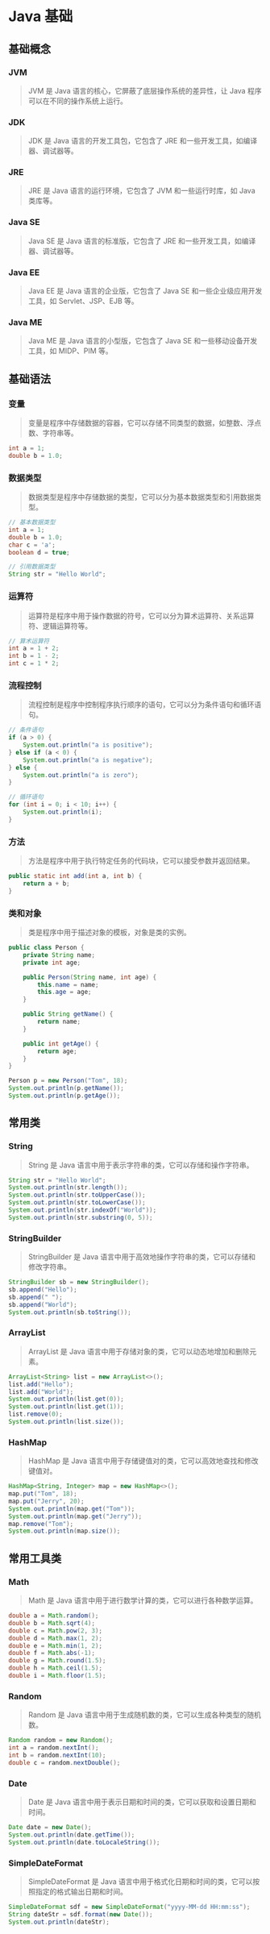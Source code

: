 # Java 基础

## 基础概念

### JVM

> JVM 是 Java 语言的核心，它屏蔽了底层操作系统的差异性，让 Java 程序可以在不同的操作系统上运行。

### JDK

> JDK 是 Java 语言的开发工具包，它包含了 JRE 和一些开发工具，如编译器、调试器等。

### JRE

> JRE 是 Java 语言的运行环境，它包含了 JVM 和一些运行时库，如 Java 类库等。

### Java SE

> Java SE 是 Java 语言的标准版，它包含了 JRE 和一些开发工具，如编译器、调试器等。

### Java EE

> Java EE 是 Java 语言的企业版，它包含了 Java SE 和一些企业级应用开发工具，如 Servlet、JSP、EJB 等。

### Java ME

> Java ME 是 Java 语言的小型版，它包含了 Java SE 和一些移动设备开发工具，如 MIDP、PIM 等。

## 基础语法

### 变量

> 变量是程序中存储数据的容器，它可以存储不同类型的数据，如整数、浮点数、字符串等。

```java
int a = 1;
double b = 1.0;
```

### 数据类型

> 数据类型是程序中存储数据的类型，它可以分为基本数据类型和引用数据类型。

```java
// 基本数据类型
int a = 1;
double b = 1.0;
char c = 'a';
boolean d = true;

// 引用数据类型
String str = "Hello World";
```

### 运算符

> 运算符是程序中用于操作数据的符号，它可以分为算术运算符、关系运算符、逻辑运算符等。

```java
// 算术运算符
int a = 1 + 2;
int b = 1 - 2;
int c = 1 * 2;
```

### 流程控制

> 流程控制是程序中控制程序执行顺序的语句，它可以分为条件语句和循环语句。

```java
// 条件语句
if (a > 0) {
    System.out.println("a is positive");
} else if (a < 0) {
    System.out.println("a is negative");
} else {
    System.out.println("a is zero");
}

// 循环语句
for (int i = 0; i < 10; i++) {
    System.out.println(i);
}
```

### 方法

> 方法是程序中用于执行特定任务的代码块，它可以接受参数并返回结果。

```java
public static int add(int a, int b) {
    return a + b;
}
```

### 类和对象

> 类是程序中用于描述对象的模板，对象是类的实例。

```java
public class Person {
    private String name;
    private int age;

    public Person(String name, int age) {
        this.name = name;
        this.age = age;
    }

    public String getName() {
        return name;
    }

    public int getAge() {
        return age;
    }
}

Person p = new Person("Tom", 18);
System.out.println(p.getName());
System.out.println(p.getAge());
```

## 常用类

### String

> String 是 Java 语言中用于表示字符串的类，它可以存储和操作字符串。

```java
String str = "Hello World";
System.out.println(str.length());
System.out.println(str.toUpperCase());
System.out.println(str.toLowerCase());
System.out.println(str.indexOf("World"));
System.out.println(str.substring(0, 5));
```

### StringBuilder

> StringBuilder 是 Java 语言中用于高效地操作字符串的类，它可以存储和修改字符串。

```java
StringBuilder sb = new StringBuilder();
sb.append("Hello");
sb.append(" ");
sb.append("World");
System.out.println(sb.toString());
```

### ArrayList

> ArrayList 是 Java 语言中用于存储对象的类，它可以动态地增加和删除元素。

```java
ArrayList<String> list = new ArrayList<>();
list.add("Hello");
list.add("World");
System.out.println(list.get(0));
System.out.println(list.get(1));
list.remove(0);
System.out.println(list.size());
```

### HashMap

> HashMap 是 Java 语言中用于存储键值对的类，它可以高效地查找和修改键值对。

```java
HashMap<String, Integer> map = new HashMap<>();
map.put("Tom", 18);
map.put("Jerry", 20);
System.out.println(map.get("Tom"));
System.out.println(map.get("Jerry"));
map.remove("Tom");
System.out.println(map.size());
```

## 常用工具类

### Math

> Math 是 Java 语言中用于进行数学计算的类，它可以进行各种数学运算。

```java
double a = Math.random();
double b = Math.sqrt(4);
double c = Math.pow(2, 3);
double d = Math.max(1, 2);
double e = Math.min(1, 2);
double f = Math.abs(-1);
double g = Math.round(1.5);
double h = Math.ceil(1.5);
double i = Math.floor(1.5);

```

### Random

> Random 是 Java 语言中用于生成随机数的类，它可以生成各种类型的随机数。

```java
Random random = new Random();
int a = random.nextInt();
int b = random.nextInt(10);
double c = random.nextDouble();
```

### Date

> Date 是 Java 语言中用于表示日期和时间的类，它可以获取和设置日期和时间。

```java
Date date = new Date();
System.out.println(date.getTime());
System.out.println(date.toLocaleString());
```

### SimpleDateFormat

> SimpleDateFormat 是 Java 语言中用于格式化日期和时间的类，它可以按照指定的格式输出日期和时间。

```java
SimpleDateFormat sdf = new SimpleDateFormat("yyyy-MM-dd HH:mm:ss");
String dateStr = sdf.format(new Date());
System.out.println(dateStr);
```
